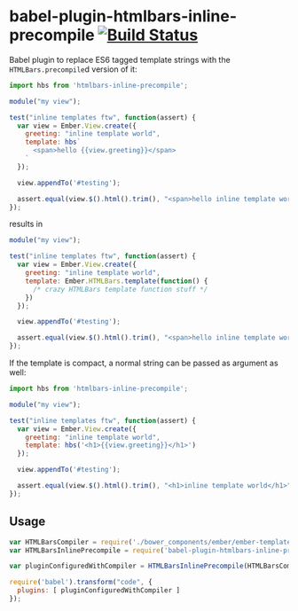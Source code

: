 # babel-plugin-htmlbars-inline-precompile [![Build Status](https://travis-ci.org/pangratz/babel-plugin-htmlbars-inline-precompile.svg?branch=master)](https://travis-ci.org/pangratz/babel-plugin-htmlbars-inline-precompile)

Babel plugin to replace ES6 tagged template strings with the `HTMLBars.precompile`d version of it:

``` js
import hbs from 'htmlbars-inline-precompile';

module("my view");

test("inline templates ftw", function(assert) {
  var view = Ember.View.create({
    greeting: "inline template world",
    template: hbs`
      <span>hello {{view.greeting}}</span>
    `
  });

  view.appendTo('#testing');

  assert.equal(view.$().html().trim(), "<span>hello inline template world</span>");
});
```

results in

``` js
module("my view");

test("inline templates ftw", function(assert) {
  var view = Ember.View.create({
    greeting: "inline template world",
    template: Ember.HTMLBars.template(function() {
      /* crazy HTMLBars template function stuff */
    })
  });

  view.appendTo('#testing');

  assert.equal(view.$().html().trim(), "<span>hello inline template world</span>");
});
```

If the template is compact, a normal string can be passed as argument as well:

``` js
import hbs from 'htmlbars-inline-precompile';

module("my view");

test("inline templates ftw", function(assert) {
  var view = Ember.View.create({
    greeting: "inline template world",
    template: hbs('<h1>{{view.greeting}}</h1>')
  });

  view.appendTo('#testing');

  assert.equal(view.$().html().trim(), "<h1>inline template world</h1>");
});
```


## Usage

``` js
var HTMLBarsCompiler = require('./bower_components/ember/ember-template-compiler');
var HTMLBarsInlinePrecompile = require('babel-plugin-htmlbars-inline-precompile');

var pluginConfiguredWithCompiler = HTMLBarsInlinePrecompile(HTMLBarsCompiler.precompile);

require('babel').transform("code", {
  plugins: [ pluginConfiguredWithCompiler ]
});
```
